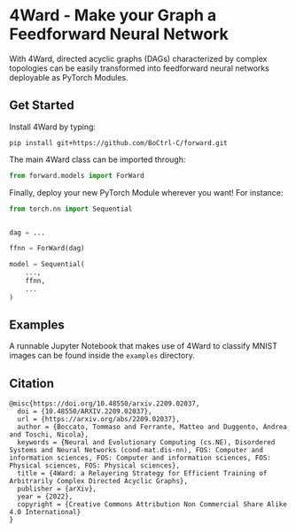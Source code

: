 # 4Ward - Make your Graph a Feedforward Neural Network

With 4Ward, directed acyclic graphs (DAGs) characterized by complex topologies can be easily transformed into feedforward neural networks deployable as PyTorch Modules.

## Get Started

Install 4Ward by typing:
```
pip install git+https://github.com/BoCtrl-C/forward.git
```

The main 4Ward class can be imported through:
```python
from forward.models import ForWard
```
Finally, deploy your new PyTorch Module wherever you want! For instance:
```python
from torch.nn import Sequential


dag = ...

ffnn = ForWard(dag)

model = Sequential(
    ...,
    ffnn,
    ...
)
```

## Examples

A runnable Jupyter Notebook that makes use of 4Ward to classify MNIST images can be found inside the `examples` directory.

## Citation

```
@misc{https://doi.org/10.48550/arxiv.2209.02037,
  doi = {10.48550/ARXIV.2209.02037},
  url = {https://arxiv.org/abs/2209.02037},
  author = {Boccato, Tommaso and Ferrante, Matteo and Duggento, Andrea and Toschi, Nicola},
  keywords = {Neural and Evolutionary Computing (cs.NE), Disordered Systems and Neural Networks (cond-mat.dis-nn), FOS: Computer and information sciences, FOS: Computer and information sciences, FOS: Physical sciences, FOS: Physical sciences},
  title = {4Ward: a Relayering Strategy for Efficient Training of Arbitrarily Complex Directed Acyclic Graphs},
  publisher = {arXiv},
  year = {2022},
  copyright = {Creative Commons Attribution Non Commercial Share Alike 4.0 International}
}
```
